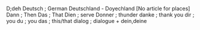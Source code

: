 D;deh
Deutsch ; German
Deutschland - Doyechland [No article for places]
Dann ; Then
Das ; That
Dien ; serve
Donner ; thunder
danke ; thank you
dir ; you
du ; you
das ; this/that
dialog ; dialogue +
dein,deine